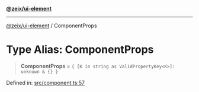 [**@zeix/ui-element**](../README.md)

***

[@zeix/ui-element](../globals.md) / ComponentProps

# Type Alias: ComponentProps

> **ComponentProps** = `{ [K in string as ValidPropertyKey<K>]: unknown & {} }`

Defined in: [src/component.ts:57](https://github.com/zeixcom/ui-element/blob/59c53763de8d2253b945b5a93a0a730fbee86942/src/component.ts#L57)
